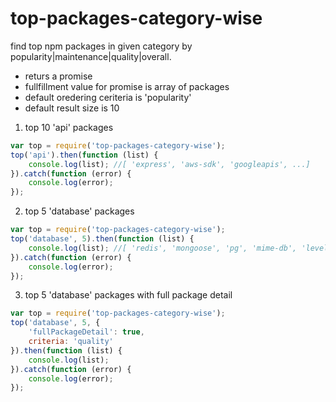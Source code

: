 
# top-packages-category-wise

find top npm packages in given category by popularity|maintenance|quality|overall.

- returs a promise
- fullfillment value for promise is array of packages
- default oredering ceriteria is 'popularity'
- default result size is 10


1. top 10 'api' packages
```js
var top = require('top-packages-category-wise');
top('api').then(function (list) {
    console.log(list); //[ 'express', 'aws-sdk', 'googleapis', ...]
}).catch(function (error) {
    console.log(error);
});
```

2. top 5 'database' packages
```js
var top = require('top-packages-category-wise');
top('database', 5).then(function (list) {
    console.log(list); //[ 'redis', 'mongoose', 'pg', 'mime-db', 'levelup' ]
}).catch(function (error) {
    console.log(error);
});
```

3. top 5 'database' packages with full package detail
```js
var top = require('top-packages-category-wise');
top('database', 5, {
    'fullPackageDetail': true,
    criteria: 'quality'
}).then(function (list) {
    console.log(list);
}).catch(function (error) {
    console.log(error);
});
```
